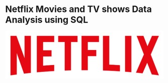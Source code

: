 # Netflix Movies and TV shows Data Analysis using SQL

![Netflix logo](https://github.com/bhavanishetty213/Netflix_project/blob/main/logo.png)

